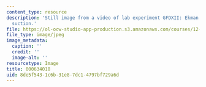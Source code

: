```yaml
---
content_type: resource
description: 'Still image from a video of lab experiment GFDXII: Ekman pumping and
  suction.'
file: https://ol-ocw-studio-app-production.s3.amazonaws.com/courses/12-003-atmosphere-ocean-and-climate-dynamics-fall-2008/8de5f5431c6b31e87dc14797bf729a6d_000634018.jpg
file_type: image/jpeg
image_metadata:
  caption: ''
  credit: ''
  image-alt: ''
resourcetype: Image
title: 000634018
uid: 8de5f543-1c6b-31e8-7dc1-4797bf729a6d
---
```

